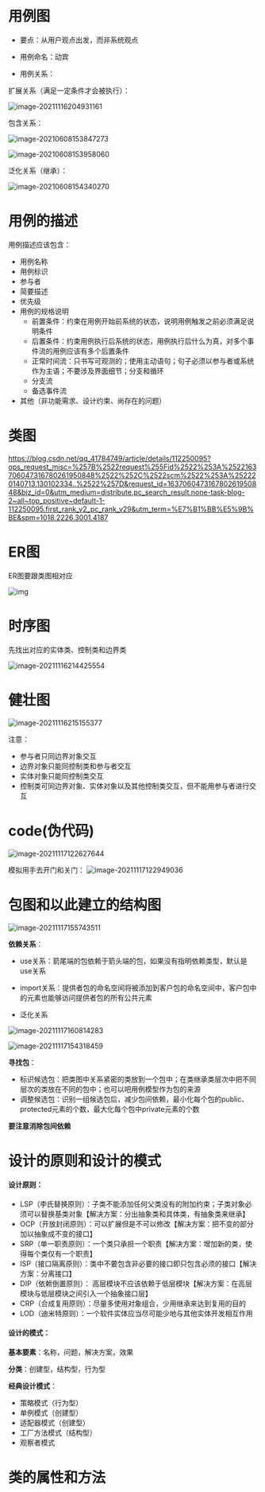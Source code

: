 # 用例图

- 要点：从用户观点出发，而非系统观点

- 用例命名：动宾

- 用例关系：

扩展关系（满足一定条件才会被执行）：

![image-20211116204931161](https://i.loli.net/2021/11/16/RQDtF2jpTrnKEGh.png)

包含关系：

![image-20210608153847273](https://i.loli.net/2021/06/12/iYU6OvukcjMXzJf.png)

![image-20210608153958060](https://i.loli.net/2021/06/12/blLBt3IiWpKRQA8.png)

泛化关系（继承）：

![image-20210608154340270](https://i.loli.net/2021/06/12/z9ng8GkWHLwS4yV.png)

# 用例的描述

用例描述应该包含：

- 用例名称
- 用例标识
- 参与者
- 简要描述
- 优先级
- 用例的规格说明
  - 前置条件：约束在用例开始前系统的状态，说明用例触发之前必须满足说明条件
  - 后置条件：约束用例执行后系统的状态，用例执行后什么为真，对多个事件流的用例应该有多个后置条件
  - 正常时间流：只书写可观测的；使用主动语句；句子必须以参与者或系统作为主语；不要涉及界面细节；分支和循环
  - 分支流
  - 备选事件流
- 其他（非功能需求、设计约束、尚存在的问题）

# 类图

https://blog.csdn.net/qq_41784749/article/details/112250095?ops_request_misc=%257B%2522request%255Fid%2522%253A%2522163706047316780261950848%2522%252C%2522scm%2522%253A%252220140713.130102334..%2522%257D&request_id=163706047316780261950848&biz_id=0&utm_medium=distribute.pc_search_result.none-task-blog-2~all~top_positive~default-1-112250095.first_rank_v2_pc_rank_v29&utm_term=%E7%B1%BB%E5%9B%BE&spm=1018.2226.3001.4187

# ER图

ER图要跟类图相对应

![img](https://i.loli.net/2021/11/16/qghlCNGTI6FxDp3.png)

# 时序图

先找出对应的实体类、控制类和边界类

![image-20211116214425554](https://i.loli.net/2021/11/16/AGS2XMuFNHx1ZLC.png)

# 健壮图

![image-20211116215155377](C:/Users/13pro/AppData/Roaming/Typora/typora-user-images/image-20211116215155377.png)

注意：

- 参与者只同边界对象交互
- 边界对象只能同控制类和参与者交互
- 实体对象只能同控制类交互
- 控制类可同边界对象、实体对象以及其他控制类交互，但不能用参与者进行交互

# code(伪代码)

![image-20211117122627644](https://i.loli.net/2021/11/17/15YHnij9v4SC2Xy.png)

模拟用手去开门和关门：
![image-20211117122949036](https://i.loli.net/2021/11/17/kbzh3jcTgUYnuXd.png)



# 包图和以此建立的结构图

![image-20211117155743511](https://i.loli.net/2021/11/17/vyVX7aYDu3pOB1g.png)

**依赖关系**：

- use关系：箭尾端的包依赖于箭头端的包，如果没有指明依赖类型，默认是use关系

- import关系：提供者包的命名空间将被添加到客户包的命名空间中，客户包中的元素也能够访问提供者包的所有公共元素

- 泛化关系

  

![image-20211117160814283](https://i.loli.net/2021/11/17/NksRecWifDzFmjV.png)



![image-20211117154318459](https://i.loli.net/2021/11/17/4eCrdm1zLKDXBic.png)

**寻找包**：

- 标识候选包：把类图中关系紧密的类放到一个包中；在类继承类层次中把不同层次的类放在不同的包中；也可以吧用例模型作为包的来源
- 调整候选包：识别一组候选包后，减少包间依赖，最小化每个包的public、protected元素的个数，最大化每个包中private元素的个数

**要注意消除包间依赖**

# 设计的原则和设计的模式

#### 设计原则：

- LSP（李氏替换原则）：子类不能添加任何父类没有的附加约束；子类对象必须可以替换基类对象【解决方案：分出抽象类和具体类，有抽象类来继承】
- OCP（开放封闭原则）：可以扩展但是不可以修改【解决方案：把不变的部分加以抽象成不变的接口】
- SRP（单一职责原则）：一个类只承担一个职责【解决方案：增加新的类，使得每个类仅有一个职责】
- ISP（接口隔离原则）：类中不要包含非必要的接口即只包含必须的接口【解决方案：分离接口】
- DIP（依赖倒置原则）： 高层模块不应该依赖于低层模块【解决方案：在高层模块与低层模块之间引入一个抽象接口层】
- CRP（合成复用原则）：尽量多使用对象组合，少用继承来达到复用的目的
- LOD（迪米特原则）：一个软件实体应当尽可能少地与其他实体开发相互作用

#### 设计的模式：

**基本要素**：名称，问题，解决方案，效果

**分类**：创建型，结构型，行为型

**经典设计模式**：

- 策略模式（行为型）
- 单例模式（创建型）
- 适配器模式（创建型）
- 工厂方法模式（结构型）
- 观察者模式

# 类的属性和方法